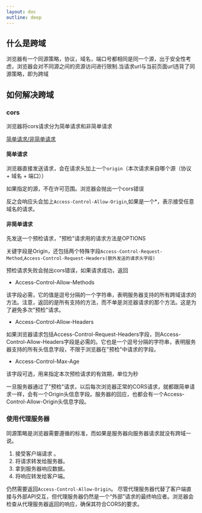 ```yaml
---
layout: doc
outline: deep
---
```

## 什么是跨域
浏览器有一个同源策略，协议，域名，端口号都相同是同一个源，出于安全性考虑，浏览器会对不同源之间的资源访问进行限制.当请求url与当前页面url违背了同源策略，即为跨域
## 如何解决跨域
### cors
浏览器将cors请求分为简单请求和非简单请求

[简单请求/非简单请求](https://developer.mozilla.org/en-US/docs/Web/HTTP/CORS#examples_of_access_control_scenarios)
#### 简单请求
浏览器直接发送请求，会在请求头加上一个`origin`（本次请求来自哪个源（协议 + 域名 + 端口））

如果指定的源，不在许可范围。浏览器会抛出一个cors错误

反之会响应头会加上`Access-Control-Allow-Origin`,如果是一个*，表示接受任意域名的请求。

#### 非简单请求
先发送一个预检请求，"预检"请求用的请求方法是OPTIONS

关键字段是Origin，还包括两个特殊字段`Access-Control-Request-Method`,`Access-Control-Request-Headers(额外发送的请求头字段)`

预检请求失败会抛出cors错误，如果请求成功，返回

* Access-Control-Allow-Methods

该字段必需，它的值是逗号分隔的一个字符串，表明服务器支持的所有跨域请求的方法。注意，返回的是所有支持的方法，而不单是浏览器请求的那个方法。这是为了避免多次"预检"请求。

* Access-Control-Allow-Headers

如果浏览器请求包括Access-Control-Request-Headers字段，则Access-Control-Allow-Headers字段是必需的。它也是一个逗号分隔的字符串，表明服务器支持的所有头信息字段，不限于浏览器在"预检"中请求的字段。

* Access-Control-Max-Age

该字段可选，用来指定本次预检请求的有效期，单位为秒

一旦服务器通过了"预检"请求，以后每次浏览器正常的CORS请求，就都跟简单请求一样，会有一个Origin头信息字段。服务器的回应，也都会有一个Access-Control-Allow-Origin头信息字段。

### 使用代理服务器
同源策略是浏览器需要遵循的标准，而如果是服务器向服务器请求就没有跨域一说。

1. 接受客户端请求 。
2. 将请求转发给服务器。
3. 拿到服务器响应数据。
4. 将响应转发给客户端。

仍然需要返回`Access-Control-Allow-Origin`。
尽管代理服务器代替了客户端直接与外部API交互，但代理服务器仍然是一个“外部”请求的最终响应者。浏览器会检查从代理服务器返回的响应，确保其符合CORS的要求。